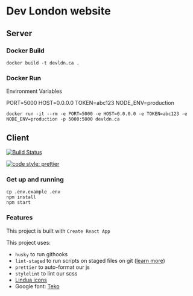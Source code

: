 # Dev London website

## Server

### Docker Build

`docker build -t devldn.ca .`

### Docker Run

Environment Variables

PORT=5000
HOST=0.0.0.0
TOKEN=abc123
NODE_ENV=production

`docker run -it --rm -e PORT=5000 -e HOST=0.0.0.0 -e TOKEN=abc123 -e NODE_ENV=production -p 5000:5000 devldn.ca`

## Client

[![Build Status](https://drone.jesseobrien.dev/api/badges/LadyCarni/lunanova2019/status.svg)](https://drone.jesseobrien.dev/LadyCarni/lunanova2019)

[![code style: prettier](https://img.shields.io/badge/code_style-prettier-ff69b4.svg?style=flat-square)](https://github.com/prettier/prettier)

### Get up and running

```
cp .env.example .env
npm install
npm start
```

### Features

This project is built with `Create React App`

This project uses:

- `husky` to run githooks
- `lint-staged` to run scripts on staged files on git ([learn more](https://medium.com/@okonetchnikov/make-linting-great-again-f3890e1ad6b8))
- `prettier` to auto-format our js
- `stylelint` to lint our scss
- [Lindua icons](https://icomoon.io/icons-lindua.html)
- Google font: [Teko](https://fonts.google.com/specimen/Teko)
